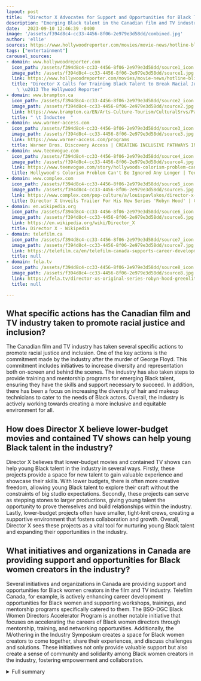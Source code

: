 ```yaml
---
layout: post
title:  "Director X Advocates for Support and Opportunities for Black Talent in the Canadian Film and TV Industry"
description: "Emerging Black talent in the Canadian film and TV industry often encounters obstacles and lacks support. Director X, renowned for his work in the industry, sheds light on these challenges and emphasizes the need to train and empower Black talent both on and off-screen."
date:   2023-09-10 12:46:39 -0400
image: '/assets/f394d8c4-cc33-4456-8f06-2e979e3d58dd/combined.jpg'
author: 'ellie'
sources: https://www.hollywoodreporter.com/movies/movie-news/hotline-bling-director-x-training-black-talent-racial-justice-1235586589/ https://www.brampton.ca/EN/Arts-Culture-Tourism/CulturalSrvs/Pages/Inductee.aspx?Title=Julien%20Christian%20Lutz%20(Director%20X) https://en.wikipedia.org/wiki/Director_X https://www.warner-access.com/programs https://telefilm.ca/en/telefilm-canada-supports-career-development-of-black-women-in-film https://www.teenvogue.com/story/hollywoods-colorism-problem-cant-be-ignored https://www.complex.com/pop-culture/a/louispavlakos/director-x-trailer-robyn-hood https://fela.tv/director-xs-original-series-robyn-hood-greenlit-by-global-tv/
tags: ["entertainment"]
carousel_sources:
- domain: www.hollywoodreporter.com
  icon_path: /assets/f394d8c4-cc33-4456-8f06-2e979e3d58dd/source1_icon.jpg
  image_path: /assets/f394d8c4-cc33-4456-8f06-2e979e3d58dd/source1.jpg
  link: https://www.hollywoodreporter.com/movies/movie-news/hotline-bling-director-x-training-black-talent-racial-justice-1235586589/
  title: "Director X Calls for Training Black Talent to Break Racial Justice Barriers\
    \ \u2013 The Hollywood Reporter"
- domain: www.brampton.ca
  icon_path: /assets/f394d8c4-cc33-4456-8f06-2e979e3d58dd/source2_icon.jpg
  image_path: /assets/f394d8c4-cc33-4456-8f06-2e979e3d58dd/source2.jpg
  link: https://www.brampton.ca/EN/Arts-Culture-Tourism/CulturalSrvs/Pages/Inductee.aspx?Title=Julien%20Christian%20Lutz%20(Director%20X)
  title: " \t Inductee  "
- domain: www.warner-access.com
  icon_path: /assets/f394d8c4-cc33-4456-8f06-2e979e3d58dd/source3_icon.jpg
  image_path: /assets/f394d8c4-cc33-4456-8f06-2e979e3d58dd/source3.jpg
  link: https://www.warner-access.com/programs
  title: Warner Bros. Discovery Access | CREATING INCLUSIVE PATHWAYS INTO THE INDUSTRY
- domain: www.teenvogue.com
  icon_path: /assets/f394d8c4-cc33-4456-8f06-2e979e3d58dd/source4_icon.jpg
  image_path: /assets/f394d8c4-cc33-4456-8f06-2e979e3d58dd/source4.jpg
  link: https://www.teenvogue.com/story/hollywoods-colorism-problem-cant-be-ignored
  title: Hollywood's Colorism Problem Can't Be Ignored Any Longer | Teen Vogue
- domain: www.complex.com
  icon_path: /assets/f394d8c4-cc33-4456-8f06-2e979e3d58dd/source5_icon.jpg
  image_path: /assets/f394d8c4-cc33-4456-8f06-2e979e3d58dd/source5.jpg
  link: https://www.complex.com/pop-culture/a/louispavlakos/director-x-trailer-robyn-hood
  title: Director X Unveils Trailer For His New Series 'Robyn Hood' | Complex
- domain: en.wikipedia.org
  icon_path: /assets/f394d8c4-cc33-4456-8f06-2e979e3d58dd/source6_icon.jpg
  image_path: /assets/f394d8c4-cc33-4456-8f06-2e979e3d58dd/source6.jpg
  link: https://en.wikipedia.org/wiki/Director_X
  title: Director X - Wikipedia
- domain: telefilm.ca
  icon_path: /assets/f394d8c4-cc33-4456-8f06-2e979e3d58dd/source7_icon.jpg
  image_path: /assets/f394d8c4-cc33-4456-8f06-2e979e3d58dd/source7.jpg
  link: https://telefilm.ca/en/telefilm-canada-supports-career-development-of-black-women-in-film
  title: null
- domain: fela.tv
  icon_path: /assets/f394d8c4-cc33-4456-8f06-2e979e3d58dd/source8_icon.jpg
  image_path: /assets/f394d8c4-cc33-4456-8f06-2e979e3d58dd/source8.jpg
  link: https://fela.tv/director-xs-original-series-robyn-hood-greenlit-by-global-tv/
  title: null

---
```


## What specific actions has the Canadian film and TV industry taken to promote racial justice and inclusion?
The Canadian film and TV industry has taken several specific actions to promote racial justice and inclusion. One of the key actions is the commitment made by the industry after the murder of George Floyd. This commitment includes initiatives to increase diversity and representation both on-screen and behind the scenes. The industry has also taken steps to provide training and mentorship programs for emerging Black talent, ensuring they have the skills and support necessary to succeed. In addition, there has been a focus on increasing the diversity of hair and makeup technicians to cater to the needs of Black actors. Overall, the industry is actively working towards creating a more inclusive and equitable environment for all.

## How does Director X believe lower-budget movies and contained TV shows can help young Black talent in the industry?
Director X believes that lower-budget movies and contained TV shows can help young Black talent in the industry in several ways. Firstly, these projects provide a space for new talent to gain valuable experience and showcase their skills. With lower budgets, there is often more creative freedom, allowing young Black talent to explore their craft without the constraints of big studio expectations. Secondly, these projects can serve as stepping stones to larger productions, giving young talent the opportunity to prove themselves and build relationships within the industry. Lastly, lower-budget projects often have smaller, tight-knit crews, creating a supportive environment that fosters collaboration and growth. Overall, Director X sees these projects as a vital tool for nurturing young Black talent and expanding their opportunities in the industry.

## What initiatives and organizations in Canada are providing support and opportunities for Black women creators in the industry?
Several initiatives and organizations in Canada are providing support and opportunities for Black women creators in the film and TV industry. Telefilm Canada, for example, is actively enhancing career development opportunities for Black women and supporting workshops, trainings, and mentorship programs specifically catered to them. The BSO-DGC Black Women Directors Accelerator Program is another notable initiative that focuses on accelerating the careers of Black women directors through mentorship, training, and networking opportunities. Additionally, the M/othering in the Industry Symposium creates a space for Black women creators to come together, share their experiences, and discuss challenges and solutions. These initiatives not only provide valuable support but also create a sense of community and solidarity among Black women creators in the industry, fostering empowerment and collaboration.



<details>
  <summary>Full summary</summary>
In the Canadian film and TV industry, emerging Black talent faces numerous obstacles. Director X, also known as Julien Christian Lutz, is shedding light on the lack of support and guidance for these talented individuals. With his extensive experience and successful career in the industry, Director X emphasizes the importance of training Black talent in both on-screen and behind-the-scenes roles.

After the murder of George Floyd, the Canadian industry made sweeping commitments to racial justice and inclusion. However, Director X argues that real change will only occur when young people from underrepresented communities are given the opportunities to learn and grow on set without fear of harsh consequences.

Director X suggests that lower-budget movies and contained TV shows serve as spaces for young talent to hone their skills. Drawing from his personal experience, he shares insights into his work on music videos for top artists and his feature directorial debut.

One of the challenges Director X highlights is the need for trained hair and makeup technicians who can cater to the needs of Black actors. He advocates for the industry to provide the necessary resources to ensure that all aspects of production support diversity and inclusion.

Despite the existing obstacles, Director X remains optimistic about the future of Black talent in the Canadian film and TV industry. He mentions his upcoming Canadian indie TV drama, 'Robyn Hood', which tackles social issues with a modern twist. The series follows a black rapper and her anti-authoritarian hip-hop band as they fight for equality and justice against the corrupt elite.

'Robyn Hood' has already received recognition, as Global TV and Corus Entertainment have greenlit the series. Created by Director X, the show is a contemporary re-imagining of the classic story of Robin Hood. With Boat Rocker Studios producing the series, 'Robyn Hood' promises to be a groundbreaking addition to Canadian television.

In order to break down barriers and foster diversity in the industry, various organizations in Canada are working to support Black women creators. Telefilm Canada, for instance, is enhancing career development opportunities for Black women and supporting workshops, trainings, and mentorship programs. Additionally, initiatives such as the BSO-DGC Black Women Directors Accelerator Program and the M/othering in the Industry Symposium provide specialized support and networking opportunities.

It is crucial for the industry to recognize and address the lack of representation for all forms of Black beauty in Hollywood. Colorism perpetuates the limited representation of Black women due to societal preferences and assumptions. Recognizing and celebrating the diversity of Black beauty is essential for true inclusivity in the entertainment industry.

In conclusion, Director X's advocacy for Black talent in the Canadian film and TV industry is both important and timely. By addressing the challenges faced by underrepresented communities and pushing for greater support and opportunities, Director X is paving the way for a more inclusive industry. Through his own work and projects like 'Robyn Hood', Director X is proving that diverse stories and voices can thrive in the Canadian entertainment landscape.
</details>
